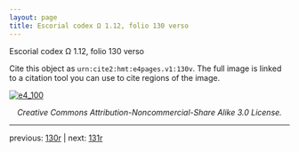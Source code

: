 ```yaml
---
layout: page
title: Escorial codex Ω 1.12, folio 130 verso
---
```


Escorial codex Ω 1.12, folio 130 verso

Cite this object as `urn:cite2:hmt:e4pages.v1:130v`.  The full image is linked to a citation tool you can use to cite regions of the image.

[![e4_100](http://www.homermultitext.org/iipsrv?IIIF=/project/homer/pyramidal/deepzoom/hmt/e4img/2017a/e4_100.tif/full/800,/0/default.jpg)](http://www.homermultitext.org/ict2/?urn=urn:cite2:hmt:e4img.2017a:e4_100) 

<p style="text-align: center; font-style: italic;">Creative Commons Attribution-Noncommercial-Share Alike 3.0 License.</p>

---

previous: [130r](../130r/) | next: [131r](../131r/)